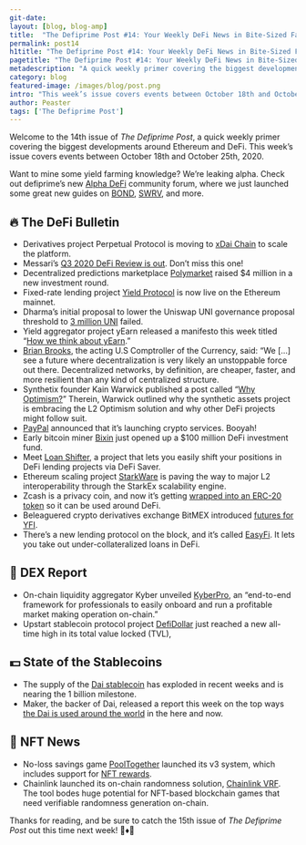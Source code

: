 ```yaml
---
git-date:
layout: [blog, blog-amp]
title:  "The Defiprime Post #14: Your Weekly DeFi News in Bite-Sized Fashion"
permalink: post14
h1title: "The Defiprime Post #14: Your Weekly DeFi News in Bite-Sized Fashion"
pagetitle: "The Defiprime Post #14: Your Weekly DeFi News in Bite-Sized Fashion"
metadescription: "A quick weekly primer covering the biggest developments around Ethereum and DeFi. This week’s issue covers events between October 18th and October 25th, 2020"
category: blog
featured-image: /images/blog/post.png
intro: "This week’s issue covers events between October 18th and October 25th, 2020"
author: Peaster
tags: ['The Defiprime Post']
---
```

Welcome to the 14th issue of _The Defiprime Post_, a quick weekly primer covering the biggest developments around Ethereum and DeFi. This week’s issue covers events between October 18th and October 25th, 2020.

Want to mine some yield farming knowledge? We’re leaking alpha. Check out defiprime’s new [Alpha DeFi](https://alpha.defiprime.com/c/yield-farming/6) community forum, where we just launched some great new guides on [BOND](https://alpha.defiprime.com/t/yield-farming-with-bond-barnbridge/631), [SWRV](https://alpha.defiprime.com/t/yield-farming-with-swerve/339), and more.

## 🔥 The DeFi Bulletin

*   Derivatives project Perpetual Protocol is moving to [xDai Chain](https://medium.com/@perpetualprotocol/why-we-chose-xdai-chain-to-scale-perpetual-protocol-5b6cfd6cf5aa) to scale the platform. 
*   Messari’s [Q3 2020 DeFi Review is out](https://messari.io/pdf/defi-q3-2020.pdf). Don’t miss this one!
*   Decentralized predictions marketplace [Polymarket](https://www.forbes.com/sites/rorymurray/2020/10/19/polymarket-raises-massive-4-million-round-from-polychain-naval-ravikant-other-notable-investors/#2faa7f84c62e) raised $4 million in a new investment round.
*   Fixed-rate lending project [Yield Protocol](https://medium.com/yield-protocol/yield-protocol-is-live-e6e8ebf2537b) is now live on the Ethereum mainnet. 
*   Dharma’s initial proposal to lower the Uniswap UNI governance proposal threshold to [3 million UNI](https://rekt.ghost.io/uniswap-flop-dharma-vote-stopped/) failed. 
*   Yield aggregator project yEarn released a manifesto this week titled “[How we think about yEarn](https://gov.yearn.finance/t/how-we-think-about-yearn/7137).”
*   [Brian Brooks](https://cointelegraph.com/news/mainstream-defi-is-inevitable-us-currency-comptroller/amp?__twitter_impression=true), the acting U.S Comptroller of the Currency, said: “We [...] see a future where decentralization is very likely an unstoppable force out there. Decentralized networks, by definition, are cheaper, faster, and more resilient than any kind of centralized structure. 
*   Synthetix founder Kain Warwick published a post called “[Why Optimism?](https://blog.synthetix.io/why-optimism/)” Therein, Warwick outlined why the synthetic assets project is embracing the L2 Optimism solution and why other DeFi projects might follow suit.
*   [PayPal](https://www.reuters.com/article/paypal-cryptocurrency/paypal-to-allow-cryptocurrency-buying-selling-and-shopping-on-its-network-idUSL1N2HB14U) announced that it’s launching crypto services. Booyah!
*   Early bitcoin miner [Bixin](https://www.theblockcrypto.com/post/81790/bixin-bitcoin-miner-fund-defi) just opened up a $100 million DeFi investment fund. 
*   Meet [Loan Shifter](https://medium.com/defi-saver/introducing-loan-shifter-change-your-collateral-or-debt-asset-and-shift-between-protocols-using-cf03ec3c225f), a project that lets you easily shift your positions in DeFi lending projects via DeFi Saver.
*   Ethereum scaling project [StarkWare](https://medium.com/starkware/the-road-to-l2-interoperability-718ff69ec822) is paving the way to major L2 interoperability through the StarkEx scalability engine. 
*   Zcash is a privacy coin, and now it’s getting [wrapped into an ERC-20 token](https://decrypt.co/45899/wrapped-zcash-is-coming-to-ethereums-defi-ecosystem?utm_source=Facebook&utm_medium=social&utm_campaign=sm) so it can be used around DeFi.
*   Beleaguered crypto derivatives exchange BitMEX introduced [futures for YFI](https://blog.bitmex.com/introduction-of-binance-coin-bnb-polkadot-dot-and-yearn-finance-yfi-quanto-futures/). 
*   There’s a new lending protocol on the block, and it’s called [EasyFi](https://research.binance.com/en/projects/easyfi). It lets you take out under-collateralized loans in DeFi. 


## 💱 DEX Report

*   On-chain liquidity aggregator Kyber unveiled [KyberPro](https://blog.kyber.network/kyberpro-the-only-professional-framework-for-on-chain-market-making-d69ca74942b2), an “end-to-end framework for professionals to easily onboard and run a profitable market making operation on-chain.”
*   Upstart stablecoin protocol project [DefiDollar](https://twitter.com/defidollar/status/1319517566268682241) just reached a new all-time high in its total value locked (TVL), 


## 💵 State of the Stablecoins

*   The supply of the [Dai stablecoin](https://cointelegraph.com/news/yield-farming-fuels-623-growth-in-dai-supply-to-nearly-1b) has exploded in recent weeks and is nearing the 1 billion milestone. 
*   Maker, the backer of Dai, released a report this week on the top ways [the Dai is used around the world](https://blog.makerdao.com/the-top-five-ways-the-dai-stablecoin-is-used-around-the-world/) in the here and now.


## 💎 NFT News

*   No-loss savings game [PoolTogether](https://medium.com/pooltogether/the-new-pooltogether-891d94858588) launched its v3 system, which includes support for [NFT rewards](https://twitter.com/Jihoz_Axie/status/1320073676759404548). 
*   Chainlink launched its on-chain randomness solution, [Chainlink VRF](https://medium.com/pooltogether/using-chainlink-vrf-for-randomness-generation-in-pooltogether-619a4280a7ae). The tool bodes huge potential for NFT-based blockchain games that need verifiable randomness generation on-chain. 


Thanks for reading, and be sure to catch the 15th issue of _The Defiprime Post_ out this time next week! 👋♦️👋